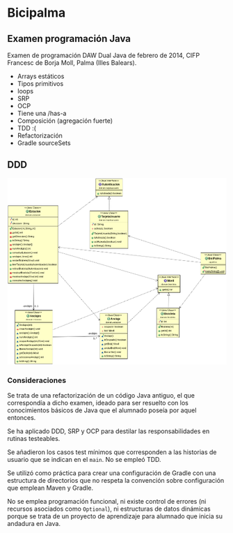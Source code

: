 # Bicipalma

## Examen programación Java

Examen de programación DAW Dual Java de febrero de 2014, CIFP Francesc de Borja Moll, Palma (Illes Balears).

- Arrays estáticos
- Tipos primitivos
- loops
- SRP
- OCP
- Tiene una /has-a
- Composición (agregación fuerte)
- TDD :(
- Refactorización
- Gradle sourceSets

## DDD

![Diagrama de clases UML](./diagrama_clases_UML.png "Diagrama de clases UML")

### Consideraciones

Se trata de una refactorización de un código Java antiguo, el que correspondía a dicho examen, ideado para ser resuelto con los conocimientos básicos de Java que el alumnado poseía por aquel entonces.

Se ha aplicado DDD, SRP y OCP para destilar las responsabilidades en rutinas testeables.

Se añadieron los casos test mínimos que corresponden a las historias de usuario que se indican en el `main`. No se empleó TDD.

Se utilizó como práctica para crear una configuración de Gradle con una estructura de directorios que no respeta la convención sobre configuración que emplean Maven y Gradle.

No se emplea programación funcional, ni existe control de errores (ni recursos asociados como `Optional`), ni estructuras de datos dinámicas porque se trata de un proyecto de aprendizaje para alumnado que inicia su andadura en Java.
